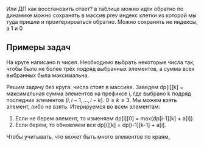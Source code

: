 Или ДП
как восстановить ответ?
в таблице 
можно идти обратно по динамике
можно сохранять в массив prev индекс клетки из которой мы туда пришли и проитерироаться обратно. Можно сохранять не индексы, а 1 и 0

## Примеры задач
На круге написано n чисел. Необходимо выбрать некоторые числа так, чтобы было не более трёх подряд выбранных элементов, а сумма всех выбранных была максимальна.

Решим задачу без круга: числа стоят в массиве. Заведем dp\[i]\[k] = максимальная сумма элементов на префиксе i, где выбрано k подряд последних элементов ($i, i-1, \dots, i-k$). $0 \le k \le 3$. 
Мы можем взять элемент, либо не взять. Итерируемся во всем элементам:
1. Если не берем элемент, то изменяем dp\[i]\[0] = max(dp\[i-1]\[k] + a\[i]).
2. Если берём, то обновляем все dp\[i]\[k] = dp\[i-1]\[k-1] + a\[i].

Чтобы учитывать, что может быть много элементов по краям, 